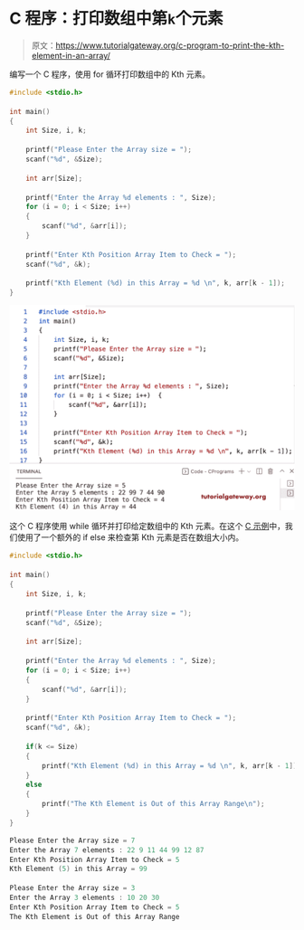 # C 程序：打印数组中第`k`个元素

> 原文：<https://www.tutorialgateway.org/c-program-to-print-the-kth-element-in-an-array/>

编写一个 C 程序，使用 for 循环打印数组中的 Kth 元素。

```c
#include <stdio.h>

int main()
{
	int Size, i, k;

	printf("Please Enter the Array size = ");
	scanf("%d", &Size);

	int arr[Size];

	printf("Enter the Array %d elements : ", Size);
	for (i = 0; i < Size; i++)
	{
		scanf("%d", &arr[i]);
	}

	printf("Enter Kth Position Array Item to Check = ");
	scanf("%d", &k);

	printf("Kth Element (%d) in this Array = %d \n", k, arr[k - 1]);
}
```

![C Program to Print the Kth Element in an Array](img/6ace940dfc1a0d4834f1f99a72e34ca0.png)

这个 C 程序使用 while 循环并打印给定数组中的 Kth 元素。在这个 [C 示例](https://www.tutorialgateway.org/c-programming-examples/)中，我们使用了一个额外的 if else 来检查第 Kth 元素是否在数组大小内。

```c
#include <stdio.h>

int main()
{
	int Size, i, k;

	printf("Please Enter the Array size = ");
	scanf("%d", &Size);

	int arr[Size];

	printf("Enter the Array %d elements : ", Size);
	for (i = 0; i < Size; i++)
	{
		scanf("%d", &arr[i]);
	}

	printf("Enter Kth Position Array Item to Check = ");
	scanf("%d", &k);

	if(k <= Size)
	{
		printf("Kth Element (%d) in this Array = %d \n", k, arr[k - 1]);
	}
	else
	{
		printf("The Kth Element is Out of this Array Range\n");
	}
}
```

```c
Please Enter the Array size = 7
Enter the Array 7 elements : 22 9 11 44 99 12 87
Enter Kth Position Array Item to Check = 5
Kth Element (5) in this Array = 99 

Please Enter the Array size = 3
Enter the Array 3 elements : 10 20 30
Enter Kth Position Array Item to Check = 5
The Kth Element is Out of this Array Range
```